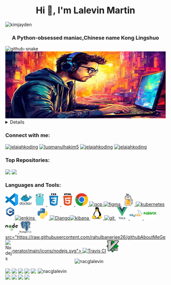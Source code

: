 <h1 align="center">Hi 👋, I'm Lalevin Martin</h1>
<p align="left"> <img src="https://komarev.com/ghpvc/?username=Lalevin&label=Profile%20views&color=0e75b6&style=flat" alt="kimjayden" /> </p>
<h3 align="center">A Python-obsessed maniac,Chinese name Kong Lingshuo</h3>
</div>
<picture>
  <source media="(prefers-color-scheme: dark)" srcset="https://github.com/nacglalevin/nacglalevin/blob/output/github-contribution-grid-snake-dark.svg" />
  <source media="(prefers-color-scheme: light)" srcset="https://github.com/nacglalevin/nacglalevin/blob/output/github-contribution-grid-snake.svg" />
  <img alt="github-snake" src="github-snake.svg" />
</picture></br>
 <img src="https://github.com/nacglalevin/nacglalevin/blob/main/1717817723207_edit_131919396324140.jpg" alt="Lalevin" width="600" height="
210"/> </a> 
 <details>

- 👔 Worked as a penetration testing engineer at Nack Morunion

- 🤖  Managing Engineering Team NACG-Mohr Union

- 🏢 I’m also work as Engineering Manage

- 🎓 I often help IT companies find vulnerabilities

- ✉️ Ask me about Attack program Virus samples

- 📬 How to reach me rsjdcl@gmail.com

- 🎮 Fun Fact I love playing computer games
</details>
<h3 align="left">Connect with me:</h3>
<p align="left">
<a href="https://twitter.com/Lalevin227167" target="blank"><img align="center" src="https://raw.githubusercontent.com/rahuldkjain/github-profile-readme-generator/master/src/images/icons/Social/twitter.svg" alt="jelajahkoding" height="30" width="40" /></a>
<a href="https://www.linkedin.com/in/lalevin-martin-303508308" target="blank"><img align="center" src="https://raw.githubusercontent.com/rahuldkjain/github-profile-readme-generator/master/src/images/icons/Social/linked-in-alt.svg" alt="luqmanulhakim5" height="30" width="40" /></a>
<a href="https://www.instagram.com/nacglalevin/" target="blank"><img align="center" src="https://raw.githubusercontent.com/rahuldkjain/github-profile-readme-generator/master/src/images/icons/Social/instagram.svg" alt="jelajahkoding" height="30" width="40" /></a>
<a href="https://www.youtube.com/@LalevinMartin-tm1ps" target="blank"><img align="center" src="https://raw.githubusercontent.com/rahuldkjain/github-profile-readme-generator/master/src/images/icons/Social/youtube.svg" alt="jelajahkoding" height="30" width="40" /></a>
</p>

<h3 align="left">Top Repositories:</h3>
<img align="center" src="https://github-readme-stats.vercel.app/api/pin/?username=nacglalevin&repo=hacker&theme=monokai" />
<img align="center" src="https://github-readme-stats.vercel.app/api/pin/?username=nacglalevin&repo=ddos&theme=monokai" /><h3 align="left">Languages and Tools:</h3>
<p align="left"> <a  <img  src="https://raw.githubusercontent.com/devicons/devicon/master/icons/vuejs/vuejs-original-wordmark.svg" alt="vuejs" width="40" height="40"/> <img src="https://raw.githubusercontent.com/github/explore/80688e429a7d4ef2fca1e82350fe8e3517d3494d/topics/visual-studio-code/visual-studio-code.png" alt="Visual Studio Code"" width="40" height="40"/> <img src="https://raw.githubusercontent.com/devicons/devicon/master/icons/docker/docker-original-wordmark.svg" alt="docker" width="40" height="40"/> </a> <a href="https://expressjs.com" target="_blank" rel="noreferrer">  <img  src="https://raw.githubusercontent.com/devicons/devicon/master/icons/go/go-original.svg" alt="go" width="40" height="40"/> </a> <a href="https://grafana.com" target="_blank" rel="noreferrer"> <img 
src="https://raw.githubusercontent.com/devicons/devicon/master/icons/css3/css3-original-wordmark.svg" alt="css" width="40" height="40"/> </a> <a href="http://www.css3.com" target="_blank" rel="noreferrer"> <img src="https://raw.githubusercontent.com/devicons/devicon/master/icons/html5/html5-original-wordmark.svg" alt="html5" width="40" height="40"/> </a> <a href="https://developer.mozilla.org/en-US/docs/Web/JavaScript" target="_blank" rel="noreferrer"> <img   src="https://github.com/github/explore/blob/main/topics/chrome/chrome.png" alt="chrome"" width="40" height="40"/>  <img 
 <img src="https://www.vectorlogo.zone/logos/google_cloud/google_cloud-icon.svg" alt="gcp" width="40" height="40"/>  <img 
src="https://www.vectorlogo.zone/logos/figma/figma-icon.svg" alt="figma" width="40" height="40"/>  <img   src="https://github.com/github/explore/blob/main/topics/homebrew/homebrew.png" alt="homebrew""
width="40" height="40"/> 
 <img   src="https://www.vectorlogo.zone/logos/kubernetes/kubernetes-icon.svg" alt="kubernetes" width="40" height="40"/>  <img src="https://www.vectorlogo.zone/logos/jenkins/jenkins-icon.svg" alt="jenkins" width="40" height="40"/> </a> <a href="https://kafka.apache.org/" target="_blank" rel="noreferrer"> <img src="https://raw.githubusercontent.com/devicons/devicon/master/icons/python/python-original.svg" alt="Python" width="40" height="40"/>
<img src="https://cdn.worldvectorlogo.com/logos/django.svg" alt="Django" width="40" height="40"/><img src="https://www.vectorlogo.zone/logos/elasticco_kibana/elasticco_kibana-icon.svg" alt="kibana" width="40" height="40"/> </a> <a href="https://kubernetes.io" target="_blank" rel="noreferrer"> <img align="left" alt="cpp" width="30" src="https://github.com/github/explore/blob/main/topics/cpp/cpp.png?raw=true" /><img src="https://raw.githubusercontent.com/devicons/devicon/master/icons/linux/linux-original.svg" alt="linux" width="40" height="40"/> </a> <a href="https://mariadb.org/" target="_blank" rel="noreferrer"> <img  src="https://www.vectorlogo.zone/logos/git-scm/git-scm-icon.svg" alt="git" width="40" height="40"/>  <img   src="https://raw.githubusercontent.com/devicons/devicon/master/icons/vuejs/vuejs-original-wordmark.svg" alt="vuejs" width="40" height="40"/>  <img src="https://raw.githubusercontent.com/devicons/devicon/master/icons/mysql/mysql-original-wordmark.svg" alt="mysql" width="40" height="40"/> </a> <a href="https://nestjs.com/" target="_blank" rel="noreferrer"> <img src="https://raw.githubusercontent.com/devicons/devicon/master/icons/nginx/nginx-original.svg" alt="nginx" width="40" height="40"/> </a> <a href="https://nodejs.org" target="_blank" rel="noreferrer"> <img src="https://raw.githubusercontent.com/devicons/devicon/master/icons/nodejs/nodejs-original-wordmark.svg" alt="nodejs" width="40" height="40"/> </a> <a href="https://www.postgresql.org" target="_blank" rel="noreferrer"> <img src="https://raw.githubusercontent.com/devicons/devicon/master/icons/postgresql/postgresql-original-wordmark.svg" alt="postgresql" width="40" height="40"/> </a> <a href="https://postman.com" target="_blank" rel="noreferrer">  src="https://raw.githubusercontent.com/rahulbanerjee26/githubAboutMeGenerator/main/icons/nodejs.svg"> <img width="22px" title="Nodejs" align="left" src="https://raw.githubusercontent.com/rahulbanerjee26/githubAboutMeGenerator/main/icons/nodejs.svg"><img src="https://www.vectorlogo.zone/logos/travis-ci/travis-ci-icon.svg" alt="Travis CI" width="40" height="40"/></a><img src="https://github.com/github/explore/blob/main/topics/vim/vim.png?raw=true" alt="vim"" width="40" height="40"/>  </a> </p>
<p align='center'>
 <img align="center" src="https://github-readme-stats.vercel.app/api/top-langs/?username=nacglalevin&langs_count=10&theme=transparent&layout=compact" alt="nacglalevin" />
</p>
<p><img align="right" width="402" height="158" src="https://github-readme-streak-stats.herokuapp.com/?user=nacglalevin&theme=blueberry-duo" alt="nacglalevin" /></p>
     </div>

[![](https://img.shields.io/badge/-Pascal-3065A6?style=flat-square)](https://www.freepascal.org/)
[![](https://img.shields.io/badge/-Java-red?style=flat-square&logo=openjdk&logoColor=black)](https://www.oracle.com/java/)
[![](https://img.shields.io/badge/-PHP-informational?style=flat-square&logo=php&logoColor=white)](https://www.php.net/)
[![](https://img.shields.io/badge/-JavaScript-114514?style=flat-square&logo=javascript&logoColor=white)](https://www.ecma-international.org/)
[![](https://img.shields.io/badge/-Vue.js-4fc08d?style=flat-square&logo=vue.js&logoColor=ffffff)](https://vuejs.org/)
[![](https://img.shields.io/badge/-Go-04ABD7?style=flat-square&logo=go&logoColor=black)](https://golang.org/)
[![](https://img.shields.io/badge/-Dart-04589C?style=flat-square&logo=dart&logoColor=white)](https://dart.dev/)
[![](https://img.shields.io/badge/-Latex-008080?style=flat-square&logo=latex&logoColor=white)](https://www.latex-project.org/)
[![](https://img.shields.io/badge/-Python-4381b3?style=flat-square&logo=python&logoColor=white)](https://www.python.org/)

</details>


